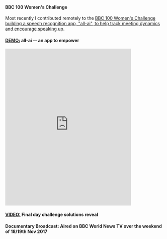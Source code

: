 #### BBC 100 Women's Challenge


Most recently I contributed remotely to the [BBC 100 Women's Challenge building a speech recognition app, "all-ai", to help track meeting dynamics and encourage speaking up](http://www.bbc.co.uk/mediacentre/latestnews/2017/bbc-100-women-challenge-2017-silicon-valley-reveal-solution).   


#### [DEMO:](http://www.bbc.com/news/av/world-41531054/100-women-an-app-to-help-you-speak-up-in-meetings) all-ai -- an app to empower    


<!DOCTYPE html>
<html>
<body>
<iframe width="400" height="500" frameborder="0" 
        src="http://www.bbc.com/news/av/embed/p05j79qx/41531054" allowfullscreen>
 </iframe>
</body>
</html>


#### [VIDEO:](https://www.facebook.com/BBC100women/videos/1537111543020785/) Final day challenge solutions reveal  

#### Documentary Broadcast: Aired on BBC World News TV over the weekend of 18/19th Nov 2017
 



